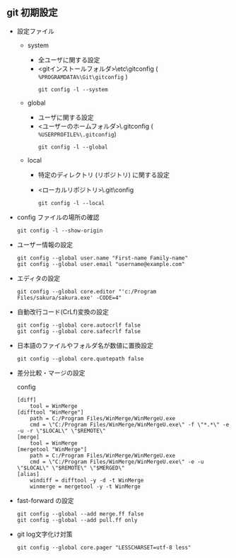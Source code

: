 ## git 初期設定

- 設定ファイル  

    * system
        + 全ユーザに関する設定
        + <gitインストールフォルダ>\etc\gitconfig ( `%PROGRAMDATA%\Git\gitconfig` )
            ```
            git config -l --system
            ```

    * global
        + ユーザに関する設定
        + <ユーザーのホームフォルダ>\\.gitconfig ( `%USERPROFILE%\.gitconfig`)
            ```
            git config -l --global
            ```

    * local
        + 特定のディレクトリ (リポジトリ) に関する設定
        + <ローカルリポジトリ>\\.git\\config

            ```
            git config -l --local
            ```

- config ファイルの場所の確認

    ```
    git config -l --show-origin
    ```

- ユーザー情報の設定   

    ```
    git config --global user.name "First-name Family-name"
    git config --global user.email "username@example.com"
    ```

- エディタの設定

    ```
    git config --global core.editor "'c:/Program Files/sakura/sakura.exe' -CODE=4"
    ```

- 自動改行コード(CrLf)変換の設定

    ```
    git config --global core.autocrlf false
    git config --global core.safecrlf false
    ```

- 日本語のファイルやフォルダ名が数値に置換設定

    ```
    git config --global core.quotepath false
    ```

- 差分比較・マージの設定

    config

    ```
    [diff]
        tool = WinMerge
    [difftool "WinMerge"]
        path = C:/Program Files/WinMerge/WinMergeU.exe
        cmd = \"C:/Program Files/WinMerge/WinMergeU.exe\" -f \"*.*\" -e -u -r \"$LOCAL\" \"$REMOTE\"
    [merge]
        tool = WinMerge
    [mergetool "WinMerge"]
        path = C:/Program Files/WinMerge/WinMergeU.exe
        cmd = \"C:/Program Files/WinMerge/WinMergeU.exe\" -e -u \"$LOCAL\" \"$REMOTE\" \"$MERGED\"
    [alias]
        windiff = difftool -y -d -t WinMerge
        winmerge = mergetool -y -t WinMerge
    ```

- fast-forward の設定

    ```
    git config --global --add merge.ff false
    git config --global --add pull.ff only
    ```

- git log文字化け対策   

    ```
    git config --global core.pager "LESSCHARSET=utf-8 less"
    ```
